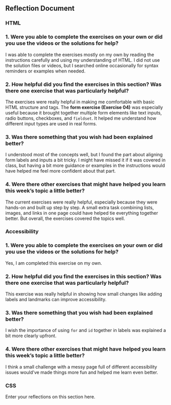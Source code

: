 ## Reflection Document

### HTML

### 1. Were you able to complete the exercises on your own or did you use the videos or the solutions for help?

I was able to complete the exercises mostly on my own by reading the instructions carefully and using my understanding of HTML. I did not use the solution files or videos, but I searched online occasionally for syntax reminders or examples when needed.

### 2. How helpful did you find the exercises in this section? Was there one exercise that was particularly helpful?

The exercises were really helpful in making me comfortable with basic HTML structure and tags. The **form exercise (Exercise 04)** was especially useful because it brought together multiple form elements like text inputs, radio buttons, checkboxes, and `fieldset`. It helped me understand how different input types are used in real forms.

### 3. Was there something that you wish had been explained better?

I understood most of the concepts well, but I found the part about aligning form labels and inputs a bit tricky. I might have missed it if it was covered in class, but having a bit more guidance or examples in the instructions would have helped me feel more confident about that part.

### 4. Were there other exercises that might have helped you learn this week’s topic a little better?

The current exercises were really helpful, especially because they were hands-on and built up step by step. A small extra task combining lists, images, and links in one page could have helped tie everything together better. But overall, the exercises covered the topics well.

### Accessibility

### 1. Were you able to complete the exercises on your own or did you use the videos or the solutions for help?

Yes, I am completed this exercise on my own.

### 2. How helpful did you find the exercises in this section? Was there one exercise that was particularly helpful?

This exercise was really helpful in showing how small changes like adding labels and landmarks can improve accessibility.

### 3. Was there something that you wish had been explained better?

I wish the importance of using `for` and `id` together in labels was explained a bit more clearly upfront.

### 4. Were there other exercises that might have helped you learn this week’s topic a little better?

I think a small challenge with a messy page full of different accessibility issues would’ve made things more fun and helped me learn even better.

### CSS

Enter your reflections on this section here.
